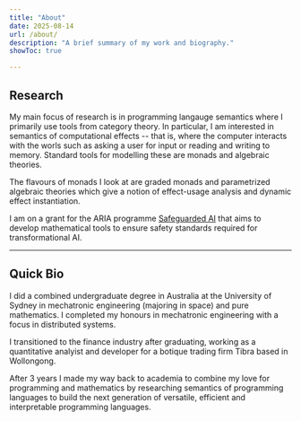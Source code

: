 ```yaml
---
title: "About"
date: 2025-08-14
url: /about/
description: "A brief summary of my work and biography."
showToc: true

---
```


## Research

My main focus of research is in programming langauge semantics where I primarily use
tools from category theory. In particular, I am interested in semantics of computational
effects -- that is, where the computer interacts with the worls such as asking a user for
input or reading and writing to memory. Standard tools for modelling these are monads and
algebraic theories.

The flavours of monads I look at are graded monads and parametrized algebraic theories
which give a notion of effect-usage analysis and dynamic effect instantiation.

I am on a grant for the ARIA programme [Safeguarded AI](https://www.aria.org.uk/opportunity-spaces/mathematics-for-safe-ai/safeguarded-ai/)
that aims to develop mathematical tools to ensure safety standards required for transformational AI.

---

## Quick Bio

I did a combined undergraduate degree in Australia at the University of Sydney in mechatronic
engineering (majoring in space) and pure mathematics. I completed my honours in mechatronic
engineering with a focus in distributed systems.

I transitioned to the finance industry after graduating, working as a quantitative analyist and
developer for a botique trading firm Tibra based in Wollongong.

After 3 years I made my way back to academia to combine my love for programming and mathematics
by researching semantics of programming languages to build the next generation of versatile,
efficient and interpretable programming languages.
